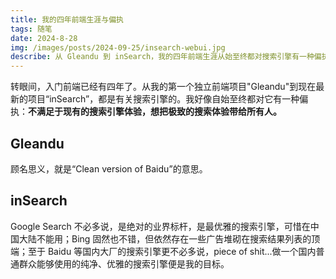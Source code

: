 ```yaml
---
title: 我的四年前端生涯与偏执
tags: 随笔
date: 2024-8-28  
img: /images/posts/2024-09-25/insearch-webui.jpg
describe: 从 Gleandu 到 inSearch，我的四年前端生涯从始至终都对搜索引擎有一种偏执。
---
```

转眼间，入门前端已经有四年了。从我的第一个独立前端项目"Gleandu"到现在最新的项目“inSearch”，都是有关搜索引擎的。我好像自始至终都对它有一种偏执：**不满足于现有的搜索引擎体验，想把极致的搜索体验带给所有人。**

## Gleandu

顾名思义，就是“Clean version of Baidu”的意思。

## inSearch

Google Search 不必多说，是绝对的业界标杆，是最优雅的搜索引擎，可惜在中国大陆不能用；Bing 固然也不错，但依然存在一些广告堆砌在搜索结果列表的顶端；至于 Baidu 等国内大厂的搜索引擎更不必多说，piece of shit...做一个国内普通群众能够使用的纯净、优雅的搜索引擎便是我的目标。